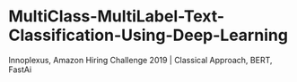 # MultiClass-MultiLabel-Text-Classification-Using-Deep-Learning
Innoplexus, Amazon Hiring Challenge 2019 | Classical Approach, BERT, FastAi 
